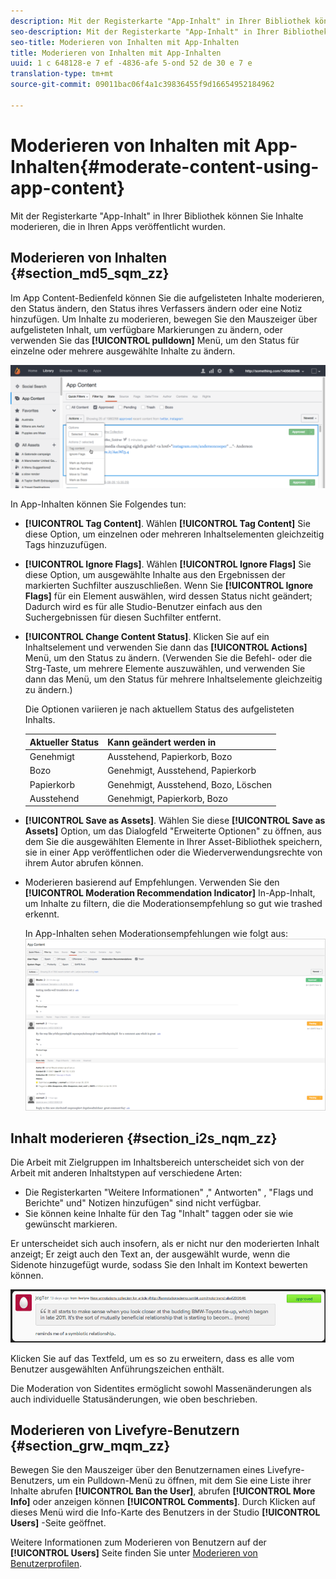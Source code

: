 ```yaml
---
description: Mit der Registerkarte "App-Inhalt" in Ihrer Bibliothek können Sie Inhalte moderieren, die in Ihren Apps veröffentlicht wurden.
seo-description: Mit der Registerkarte "App-Inhalt" in Ihrer Bibliothek können Sie Inhalte moderieren, die in Ihren Apps veröffentlicht wurden.
seo-title: Moderieren von Inhalten mit App-Inhalten
title: Moderieren von Inhalten mit App-Inhalten
uuid: 1 c 648128-e 7 ef -4836-afe 5-ond 52 de 30 e 7 e
translation-type: tm+mt
source-git-commit: 09011bac06f4a1c39836455f9d16654952184962

---
```



# Moderieren von Inhalten mit App-Inhalten{#moderate-content-using-app-content}

Mit der Registerkarte &quot;App-Inhalt&quot; in Ihrer Bibliothek können Sie Inhalte moderieren, die in Ihren Apps veröffentlicht wurden.

## Moderieren von Inhalten {#section_md5_sqm_zz}

Im App Content-Bedienfeld können Sie die aufgelisteten Inhalte moderieren, den Status ändern, den Status ihres Verfassers ändern oder eine Notiz hinzufügen. Um Inhalte zu moderieren, bewegen Sie den Mauszeiger über aufgelisteten Inhalt, um verfügbare Markierungen zu ändern, oder verwenden Sie das **[!UICONTROL pulldown]** Menü, um den Status für einzelne oder mehrere ausgewählte Inhalte zu ändern.

![](assets/PublishedActionsMenu-1024x402.png)

In App-Inhalten können Sie Folgendes tun:

* **[!UICONTROL Tag Content]**. Wählen **[!UICONTROL Tag Content]** Sie diese Option, um einzelnen oder mehreren Inhaltselementen gleichzeitig Tags hinzuzufügen.

* **[!UICONTROL Ignore Flags]**. Wählen **[!UICONTROL Ignore Flags]** Sie diese Option, um ausgewählte Inhalte aus den Ergebnissen der markierten Suchfilter auszuschließen. Wenn Sie **[!UICONTROL Ignore Flags]** für ein Element auswählen, wird dessen Status nicht geändert; Dadurch wird es für alle Studio-Benutzer einfach aus den Suchergebnissen für diesen Suchfilter entfernt.

* **[!UICONTROL Change Content Status]**. Klicken Sie auf ein Inhaltselement und verwenden Sie dann das **[!UICONTROL Actions]** Menü, um den Status zu ändern. (Verwenden Sie die Befehl- oder die Strg-Taste, um mehrere Elemente auszuwählen, und verwenden Sie dann das Menü, um den Status für mehrere Inhaltselemente gleichzeitig zu ändern.)

   Die Optionen variieren je nach aktuellem Status des aufgelisteten Inhalts.

   | Aktueller Status | Kann geändert werden in |
   |---|---|
   | Genehmigt | Ausstehend, Papierkorb, Bozo |
   | Bozo | Genehmigt, Ausstehend, Papierkorb |
   | Papierkorb | Genehmigt, Ausstehend, Bozo, Löschen |
   | Ausstehend | Genehmigt, Papierkorb, Bozo |

* **[!UICONTROL Save as Assets]**. Wählen Sie diese **[!UICONTROL Save as Assets]** Option, um das Dialogfeld &quot;Erweiterte Optionen&quot; zu öffnen, aus dem Sie die ausgewählten Elemente in Ihrer Asset-Bibliothek speichern, sie in einer App veröffentlichen oder die Wiederverwendungsrechte von ihrem Autor abrufen können.

* Moderieren basierend auf Empfehlungen. Verwenden Sie den **[!UICONTROL Moderation Recommendation Indicator]** In-App-Inhalt, um Inhalte zu filtern, die die Moderationsempfehlung so gut wie trashed erkennt.

   In App-Inhalten sehen Moderationsempfehlungen wie folgt aus: ![](assets/modreco3.png)

## Inhalt moderieren {#section_i2s_nqm_zz}

Die Arbeit mit Zielgruppen im Inhaltsbereich unterscheidet sich von der Arbeit mit anderen Inhaltstypen auf verschiedene Arten:

* Die Registerkarten &quot;Weitere Informationen&quot; ,&quot; Antworten&quot; , &quot;Flags und Berichte&quot; und&quot; Notizen hinzufügen&quot; sind nicht verfügbar.
* Sie können keine Inhalte für den Tag &quot;Inhalt&quot; taggen oder sie wie gewünscht markieren.

Er unterscheidet sich auch insofern, als er nicht nur den moderierten Inhalt anzeigt; Er zeigt auch den Text an, der ausgewählt wurde, wenn die Sidenote hinzugefügt wurde, sodass Sie den Inhalt im Kontext bewerten können.

![](assets/SidenotesContent.png)

Klicken Sie auf das Textfeld, um es so zu erweitern, dass es alle vom Benutzer ausgewählten Anführungszeichen enthält.

Die Moderation von Sidentites ermöglicht sowohl Massenänderungen als auch individuelle Statusänderungen, wie oben beschrieben.

## Moderieren von Livefyre-Benutzern {#section_grw_mqm_zz}

Bewegen Sie den Mauszeiger über den Benutzernamen eines Livefyre-Benutzers, um ein Pulldown-Menü zu öffnen, mit dem Sie eine Liste ihrer Inhalte abrufen **[!UICONTROL Ban the User]**, abrufen **[!UICONTROL More Info]** oder anzeigen können **[!UICONTROL Comments]**. Durch Klicken auf dieses Menü wird die Info-Karte des Benutzers in der Studio **[!UICONTROL Users]** -Seite geöffnet.

Weitere Informationen zum Moderieren von Benutzern auf der **[!UICONTROL Users]** Seite finden Sie unter [Moderieren von Benutzerprofilen](/help/using/c-features-livefyre/c-about-moderation/t-moderate-users-modq.md#t_moderate_users_modq).
